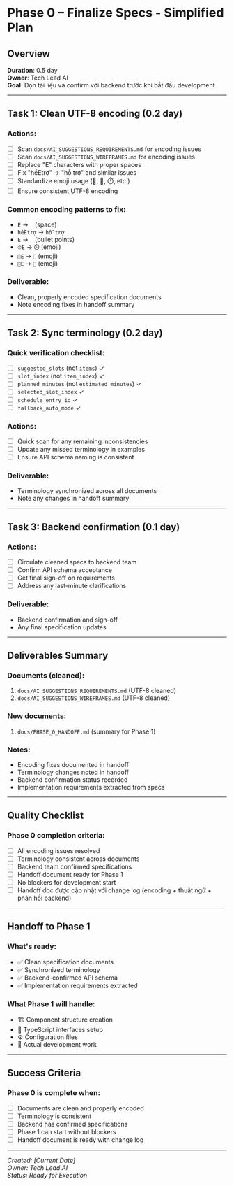 # Phase 0 – Finalize Specs - Simplified Plan

## Overview
**Duration**: 0.5 day  
**Owner**: Tech Lead AI  
**Goal**: Dọn tài liệu và confirm với backend trước khi bắt đầu development

---

## Task 1: Clean UTF-8 encoding (0.2 day)

### Actions:
- [ ] Scan `docs/AI_SUGGESTIONS_REQUIREMENTS.md` for encoding issues
- [ ] Scan `docs/AI_SUGGESTIONS_WIREFRAMES.md` for encoding issues
- [ ] Replace "E" characters with proper spaces
- [ ] Fix "hềEtrợ" → "hỗ trợ" and similar issues
- [ ] Standardize emoji usage (🤖, 📅, ⏱️, etc.)
- [ ] Ensure consistent UTF-8 encoding

### Common encoding patterns to fix:
- `E` → ` ` (space)
- `hềEtrợ` → `hỗ trợ`
- `E` → ` ` (bullet points)
- `⏱E` → `⏱️` (emoji)
- `📅E` → `📅` (emoji)
- `🤖E` → `🤖` (emoji)

### Deliverable:
- Clean, properly encoded specification documents
- Note encoding fixes in handoff summary

---

## Task 2: Sync terminology (0.2 day)

### Quick verification checklist:
- [ ] `suggested_slots` (not `items`) ✓
- [ ] `slot_index` (not `item_index`) ✓
- [ ] `planned_minutes` (not `estimated_minutes`) ✓
- [ ] `selected_slot_index` ✓
- [ ] `schedule_entry_id` ✓
- [ ] `fallback_auto_mode` ✓

### Actions:
- [ ] Quick scan for any remaining inconsistencies
- [ ] Update any missed terminology in examples
- [ ] Ensure API schema naming is consistent

### Deliverable:
- Terminology synchronized across all documents
- Note any changes in handoff summary

---

## Task 3: Backend confirmation (0.1 day)

### Actions:
- [ ] Circulate cleaned specs to backend team
- [ ] Confirm API schema acceptance
- [ ] Get final sign-off on requirements
- [ ] Address any last-minute clarifications

### Deliverable:
- Backend confirmation and sign-off
- Any final specification updates

---

## Deliverables Summary

### Documents (cleaned):
1. `docs/AI_SUGGESTIONS_REQUIREMENTS.md` (UTF-8 cleaned)
2. `docs/AI_SUGGESTIONS_WIREFRAMES.md` (UTF-8 cleaned)

### New documents:
1. `docs/PHASE_0_HANDOFF.md` (summary for Phase 1)

### Notes:
- Encoding fixes documented in handoff
- Terminology changes noted in handoff
- Backend confirmation status recorded
- Implementation requirements extracted from specs

---

## Quality Checklist

### Phase 0 completion criteria:
- [ ] All encoding issues resolved
- [ ] Terminology consistent across documents
- [ ] Backend team confirmed specifications
- [ ] Handoff document ready for Phase 1
- [ ] No blockers for development start
- [ ] Handoff doc được cập nhật với change log (encoding + thuật ngữ + phản hồi backend)

---

## Handoff to Phase 1

### What's ready:
- ✅ Clean specification documents
- ✅ Synchronized terminology
- ✅ Backend-confirmed API schema
- ✅ Implementation requirements extracted

### What Phase 1 will handle:
- 🏗️ Component structure creation
- 📝 TypeScript interfaces setup
- ⚙️ Configuration files
- 🚀 Actual development work

---

## Success Criteria

### Phase 0 is complete when:
- [ ] Documents are clean and properly encoded
- [ ] Terminology is consistent
- [ ] Backend has confirmed specifications
- [ ] Phase 1 can start without blockers
- [ ] Handoff document is ready with change log

---

*Created: [Current Date]*  
*Owner: Tech Lead AI*  
*Status: Ready for Execution*

